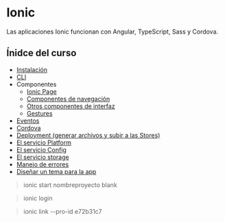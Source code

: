 # Ionic

Las aplicaciones Ionic funcionan con Angular, TypeScript, Sass y Cordova.

## Ínidce del curso

- [Instalación](./instalacion.md)
- [CLI](./cli.md)
- Componentes
  - [Ionic Page](./ionicPage.md)
  - [Componentes de navegación](./navigation.md)
  - [Otros componentes de interfaz](./interfaz.md)
  - [Gestures](./gestures.md)
- [Eventos](./eventos.md)
- [Cordova](./cordova.md)
- [Deployment (generar archivos y subir a las Stores)](./deploy.md)
- [El servicio Platform](./platform.md)
- [El servicio Config](./config.md)
- [El servicio storage](./storage.md)
- [Manejo de errores](./errorHandler.md)
- [Diseñar un tema para la app](./tema.md)

> ionic start nombreproyecto blank

> ionic login

> ionic link --pro-id e72b31c7


